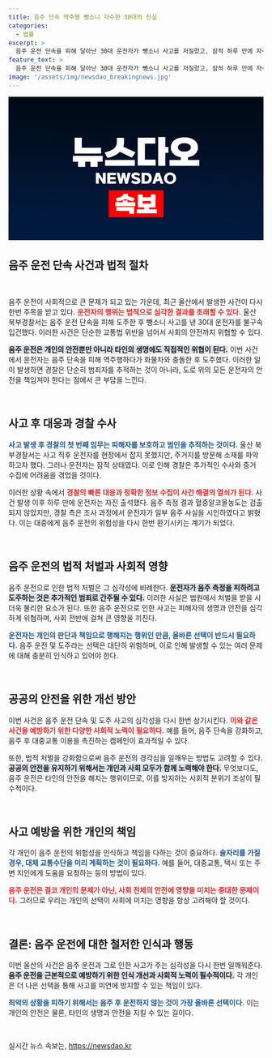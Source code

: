 ```yaml
---
title: 음주 단속 역주행 뺑소니 자수한 30대의 진실
categories:
  - 법률
excerpt: >
  음주 운전 단속을 피해 달아난 30대 운전자가 뺑소니 사고를 저질렀고, 잠적 하루 만에 자수했습니다. 경찰은 그를 조사하며 음주 사실도 일부 인정했다고 밝혔습니다. 과연 그의 운전은 어떻게 됐을까요?
feature_text: >
  음주 운전 단속을 피해 달아난 30대 운전자가 뺑소니 사고를 저질렀고, 잠적 하루 만에 자수했습니다. 경찰은 그를 조사하며 음주 사실도 일부 인정했다고 밝혔습니다. 과연 그의 운전은 어떻게 됐을까요?
image: '/assets/img/newsdao_breakingnews.jpg'
---
```


<p><img src="/assets/img/newsdao_breakingnews.jpg" alt="flaretime 속보" /></p>

<h2 data-ke-size="size26">음주 운전 단속 사건과 법적 절차</h2>

<p data-ke-size="size16">&nbsp;</p>

<p>음주 운전이 사회적으로 큰 문제가 되고 있는 가운데, 최근 울산에서 발생한 사건이 다시 한번 주목을 받고 있다. <b><span style="color: #ee2323;">운전자의 행위는 법적으로 심각한 결과를 초래할 수 있다.</span></b> 울산 북부경찰서는 음주 운전 단속을 피해 도주한 후 뺑소니 사고를 낸 30대 운전자를 불구속 입건했다. 이러한 사건은 단순한 교통법 위반을 넘어서 사회의 안전까지 위협할 수 있다.</p>

<p><b><span style="background-color: #21538527;">음주 운전은 개인의 안전뿐만 아니라 타인의 생명에도 직접적인 위협이 된다.</span></b> 이번 사건에서 운전자는 음주 단속을 피해 역주행하다가 화물차와 충돌한 후 도주했다. 이러한 일이 발생하면 경찰은 단순히 범죄자를 추적하는 것이 아니라, 도로 위의 모든 운전자의 안전을 책임져야 한다는 점에서 큰 부담을 느낀다. </p>

<p data-ke-size="size16">&nbsp;</p>

<h2 data-ke-size="size26">사고 후 대응과 경찰 수사</h2>

<p><b><span style="color: #1a5490;">사고 발생 후 경찰의 첫 번째 임무는 피해자를 보호하고 범인을 추적하는 것이다.</span></b> 울산 북부경찰서는 사고 직후 운전자를 현장에서 잡지 못했지만, 주거지를 방문해 소재를 파악하고자 했다. 그러나 운전자는 잠적 상태였다. 이로 인해 경찰은 추가적인 수사와 증거 수집에 어려움을 겪었을 것이다. </p>

<p>이러한 상황 속에서 <b><span style="color: #ee2323;">경찰의 빠른 대응과 정확한 정보 수집이 사건 해결의 열쇠가 된다.</span></b> 사건 발생 이후 하루 만에 운전자는 자진 출석했다. 음주 측정 결과 혈중알코올농도는 검출되지 않았지만, 경찰 측은 조사 과정에서 운전자가 일부 음주 사실을 시인하였다고 밝혔다. 이는 대중에게 음주 운전의 위험성을 다시 한번 환기시키는 계기가 되었다.</p>

<p data-ke-size="size16">&nbsp;</p>

<h2 data-ke-size="size26">음주 운전의 법적 처벌과 사회적 영향</h2>

<p>음주 운전으로 인한 법적 처벌은 그 심각성에 비례한다. <b><span style="background-color: #21538527;">운전자가 음주 측정을 피하려고 도주하는 것은 추가적인 범죄로 간주될 수 있다.</span></b> 이러한 사실은 법원에서 처벌을 받을 시 더욱 불리한 요소가 된다. 또한 음주 운전으로 인한 사고는 피해자의 생명과 안전을 심각하게 위협하며, 사회 전반에 걸쳐 큰 영향을 끼친다.</p>

<p><b><span style="color: #1a5490;">운전자는 개인의 판단과 책임으로 행해지는 행위인 만큼, 올바른 선택이 반드시 필요하다.</span></b> 음주 운전 및 도주라는 선택은 대단히 위험하며, 이로 인해 발생할 수 있는 여러 문제에 대해 충분히 인식하고 있어야 한다. </p>

<p data-ke-size="size16">&nbsp;</p>

<h2 data-ke-size="size26">공공의 안전을 위한 개선 방안</h2>

<p>이번 사건은 음주 운전 단속 및 도주 사고의 심각성을 다시 한번 상기시킨다. <b><span style="color: #ee2323;">이와 같은 사건을 예방하기 위한 다양한 사회적 노력이 필요하다.</span></b> 예를 들어, 음주 단속을 강화하고, 음주 후 대중교통 이용을 촉진하는 캠페인이 효과적일 수 있다. </p>

<p>또한, 법적 처벌을 강화함으로써 음주 운전의 경각심을 일깨우는 방법도 고려할 수 있다. <b><span style="background-color: #21538527;">공공의 안전을 유지하기 위해서는 개인과 사회 모두가 함께 노력해야 한다.</span></b> 무엇보다도, 음주 운전은 타인의 안전을 해치는 행위이므로, 이를 방지하는 사회적 분위기 조성이 필수적이다.</p>

<p data-ke-size="size16">&nbsp;</p>

<h2 data-ke-size="size26">사고 예방을 위한 개인의 책임</h2>

<p>각 개인이 음주 운전의 위험성을 인식하고 책임을 다하는 것이 중요하다. <b><span style="color: #1a5490;">술자리를 가질 경우, 대체 교통수단을 미리 계획하는 것이 필요하다.</span></b> 예를 들어, 대중교통, 택시 또는 주변 지인에게 도움을 요청하는 등의 방법이 있다.</p>

<p><b><span style="color: #ee2323;">음주 운전은 결코 개인의 문제가 아닌, 사회 전체의 안전에 영향을 미치는 중대한 문제이다.</span></b> 그러므로 우리는 개인의 선택이 사회에 미치는 영향을 항상 고려해야 할 것이다.</p>

<p data-ke-size="size16">&nbsp;</p>

<h2 data-ke-size="size26">결론: 음주 운전에 대한 철저한 인식과 행동</h2>

<p>이번 울산의 사건은 음주 운전과 그로 인한 사고가 주는 심각성을 다시 한번 일깨워준다. <b><span style="background-color: #21538527;">음주 운전을 근본적으로 예방하기 위한 인식 개선과 사회적 노력이 필수적이다.</span></b> 각 개인은 더 나은 선택을 통해 사고를 미연에 방지할 수 있는 책임이 있다. </p>

<p><b><span style="color: #1a5490;">최악의 상황을 피하기 위해서는 음주 후 운전하지 않는 것이 가장 올바른 선택이다.</span></b> 이는 개인의 안전은 물론, 타인의 생명과 안전을 지킬 수 있는 길이다.</p>

<p data-ke-size="size16">&nbsp;</p>
실시간 뉴스 속보는, <a href="https://newsdao.kr" rel="dofollow">https://newsdao.kr</a>


